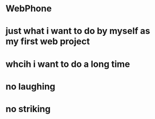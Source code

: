 # WebPhone 
# just what i want to do by myself as my first web project 
# whcih i want to do a long time


# no laughing 
# no striking
